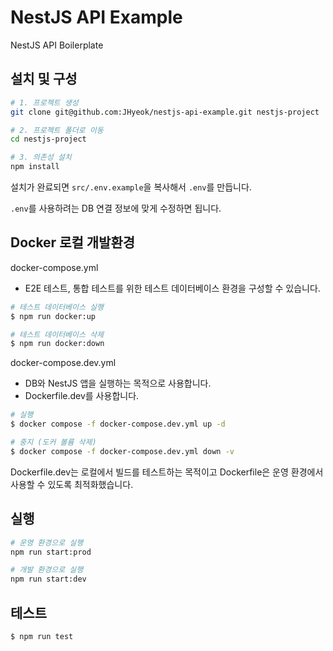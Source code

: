 # NestJS API Example

NestJS API Boilerplate

## 설치 및 구성

```bash
# 1. 프로젝트 생성
git clone git@github.com:JHyeok/nestjs-api-example.git nestjs-project

# 2. 프로젝트 폴더로 이동
cd nestjs-project

# 3. 의존성 설치
npm install
```

설치가 완료되면 `src/.env.example`을 복사해서 `.env`를 만듭니다.

`.env`를 사용하려는 DB 연결 정보에 맞게 수정하면 됩니다.

## Docker 로컬 개발환경

docker-compose.yml
- E2E 테스트, 통합 테스트를 위한 테스트 데이터베이스 환경을 구성할 수 있습니다.

```bash
# 테스트 데이터베이스 실행
$ npm run docker:up

# 테스트 데이터베이스 삭제
$ npm run docker:down
```

docker-compose.dev.yml
- DB와 NestJS 앱을 실행하는 목적으로 사용합니다.
- Dockerfile.dev를 사용합니다.

```bash
# 실행
$ docker compose -f docker-compose.dev.yml up -d

# 중지 (도커 볼륨 삭제)
$ docker compose -f docker-compose.dev.yml down -v
```

Dockerfile.dev는 로컬에서 빌드를 테스트하는 목적이고 Dockerfile은 운영 환경에서 사용할 수 있도록 최적화했습니다.

## 실행

```bash
# 운영 환경으로 실행
npm run start:prod

# 개발 환경으로 실행
npm run start:dev
```

## 테스트

```bash
$ npm run test
```
